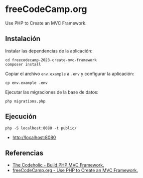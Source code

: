 # freeCodeCamp.org

Use PHP to Create an MVC Framework.

## Instalación

Instalar las dependencias de la aplicación:

```
cd freecodecamp-2023-create-mvc-framework
composer install
```

Copiar el archivo `env.example` a `.env` y configurar la aplicación:

```
cp env.example .env
```

Ejecutar las migraciones de la base de datos:

```
php migrations.php
```

## Ejecución

```
php -S localhost:8080 -t public/
```

* <http://localhost:8080>

## Referencias

* [The Codeholic - Build PHP MVC Framework.](https://youtube.com/playlist?list=PLLQuc_7jk__Uk_QnJMPndbdKECcTEwTA1&si=fzxgWWZgKnh3qOQ4)
* [freeCodeCamp.org - Use PHP to Create an MVC Framework.](https://youtu.be/6ERdu4k62wI?si=JtCvZgTIeJvazpJw)
